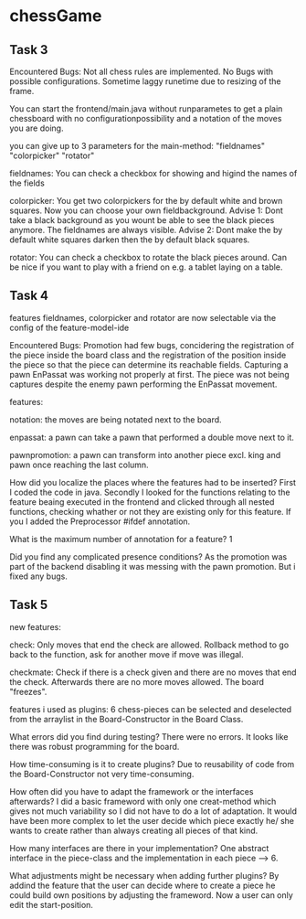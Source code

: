 # chessGame

## Task 3
Encountered Bugs: 
Not all chess rules are implemented. No Bugs with possible configurations. Sometime laggy runetime due to resizing of the frame.

You can start the frontend/main.java without runparametes to get a plain chessboard with no configurationpossibility and a notation of the moves you are doing.

you can give up to 3 parameters for the main-method:
"fieldnames"
"colorpicker"
"rotator"

fieldnames:
You can check a checkbox for showing and higind the names of the fields

colorpicker:
You get two colorpickers for the by default white and brown squares. Now you can choose your own fieldbackground. 
Advise 1: Dont take a black background as you wount be able to see the black pieces anymore. The fieldnames are always visible.
Advise 2: Dont make the by default white squares darken then the by default black squares.

rotator:
You can check a checkbox to rotate the black pieces around. Can be nice if you want to play with a friend on e.g. a tablet laying on a table.

## Task 4
features fieldnames, colorpicker and rotator are now selectable via the config of the feature-model-ide

Encountered Bugs: 
Promotion had few bugs, concidering the registration of the piece inside the board class and the registration of the position inside the piece so that the piece can determine its reachable fields. 
Capturing a pawn EnPassat was working not properly at first. The piece was not being captures despite the enemy pawn performing the EnPassat movement.

features:

notation:
the moves are being notated next to the board.

enpassat:
a pawn can take a pawn that performed a double move next to it.

pawnpromotion:
a pawn can transform into another piece excl. king and pawn once reaching the last column.


How did you localize the places where the features had to be inserted?
First I coded the code in java. Secondly I looked for the functions relating to the feature beaing executed in the frontend and clicked through all nested functions, checking whather or not they are existing only for this feature. If you I added the Preprocessor #ifdef annotation.

What is the maximum number of annotation for a feature?
1

Did you find any complicated presence conditions?
As the promotion was part of the backend disabling it was messing with the pawn promotion. But i fixed any bugs.

## Task 5
new features:

check:
Only moves that end the check are allowed. Rollback method to go back to the function, ask for another move if move was illegal.

checkmate:
Check if there is a check given and there are no moves that end the check. Afterwards there are no more moves allowed. The board "freezes".

features i used as plugins:
6 chess-pieces can be selected and deselected from the arraylist in the Board-Constructor in the Board Class.

What errors did you find during testing?
There were no errors. It looks like there was robust programming for the board.

How time-consuming is it to create plugins?
Due to reusability of code from the Board-Constructor not very time-consuming.

How often did you have to adapt the framework or the interfaces afterwards?
I did a basic frameword with only one creat-method which gives not much variability so I did not have to do a lot of adaptation. It would have been more complex to let the user decide which piece exactly he/ she wants to create rather than always creating all pieces of that kind.

How many interfaces are there in your implementation? 
One abstract interface in the piece-class and the implementation in each piece --> 6.

What adjustments might be necessary when adding further plugins?
By addind the feature that the user can decide where to create a piece he could build own positions by adjusting the frameword. Now a user can only edit the start-position.

